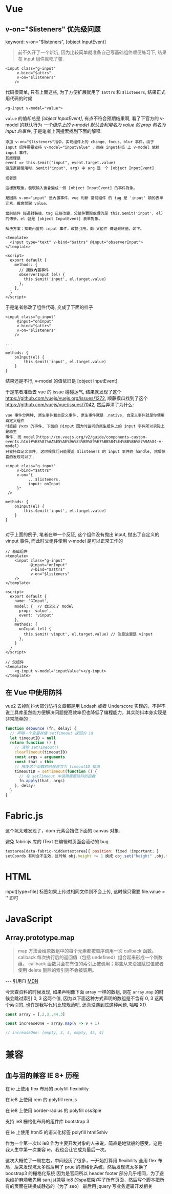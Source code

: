 # Vue

## v-on="$listeners" 优先级问题

keyword: v-on="$listeners", [object InputEvent]

> 前不久开了一个新坑, 因为比较简单就准备自己写基础组件顺便练习下, 
> 结果在 input 组件就吃了鳖.

```vue
<input class="g-input"
     v-bind="$attrs"
     v-on="$listeners"
    />
```

代码很简单, 只有上面这些, 为了方便扩展就用了 `$attrs` 和 `$listeners`, 
结果正式用代码的时候

```vue
<g-input v-model="value">
```

`value` 的值却总是 *[object InputEvent]*, 有点不符合预期结果啊, 看了下官方的 v-model
的默认行为 *一个组件上的 v-model 默认会利用名为 value 的 prop 和名为 input 的事件*,
于是笔者上网搜索找到下面的解释:

```
添加 v-on="$listeners"指令，实现组件上的 change、focus、blur 事件，由于 Input 组件需要支持 v-model="inputValue" ，而在 input标签 上 v-model 依赖 input 事件，
其原理是
event => this.$emit("input", event.target.value)
但是直接使用时，$emit("input", arg) 中 arg 是一个 [object InputEvent]

或者是

這樣實現後，發現輸入後會變成一個 [object InputEvent] 的事件對象。

是因爲 v-on="input" 是內置事件，vue 判斷 當前組件 的 tag 是 'input' 類的表單元素，纔會關聯 value。

當前組件 經過封裝後，tag 已經改變，父組件實際處理的是 this.$emit('input', el) 的傳參，el 就是 [object InputEvent] 表單對象。

解決方案：攔截內置的 input 事件，改變引用，向 父組件 傳遞最終值，如下。

<template>
  <input type="text" v-bind="$attrs" @input="observerInput">
</template>

<script>
  export default {
    methods: {      
      // 攔截內置事件      
      observerInput (el) {
        this.$emit('input', el.target.value)
      },
    },  
  }
</script>

```

于是笔者修改了组件代码, 变成了下面的样子

```vue
<input class="g-input"
     @input="onInput"
     v-bind="$attrs"
     v-on="$listeners"
    />
    
...
   
methods: {
    onInput(el) {
        this.$emit('input', el.target.value)
    }
}   

```

结果还是不行, v-model 的值依旧是 [object InputEvent].

于是笔者准备去 vue 的 issue
碰碰运气, 结果就发现了这个 https://github.com/vuejs/vuejs.org/issues/1272,
顺藤摸瓜找到了这个 https://github.com/vuejs/vue/issues/7042,
然后弄清了为什么:

```
vue 事件分两种, 原生事件和自定义事件, 原生事件就是 .native, 自定义事件就是你使用自定义组件
时直接 @xxx 的事件, 下面的 @input 因为时监听的原生组件上的 input 事件所以实际上是原生
事件, 而 model(https://cn.vuejs.org/v2/guide/components-custom-events.html#%E8%87%AA%E5%AE%9A%E4%B9%89%E7%BB%84%E4%BB%B6%E7%9A%84-v-model) 
只支持自定义事件, 这时候我们只能覆盖 $listeners 的 input 事件的 handle, 然后惊喜的发现可以了.

<input class="g-input"
     v-bind="$attrs"
     v-on="{
          ...$listeners,
          input: onInput
     }"
 />

methods: {
    onInput(el) {
        this.$emit('input', el.target.value)
    }
}   
    
```

对于上面的例子, 笔者在举一个反证, 这个组件没有抛出 input, 抛出了自定义的 vinput 事件, 
而此时父组件使用 v-model 是可以正常工作的

```
// 基础组件
<template>
    <input class="g-input"
           @input="onInput"
           v-bind="$attrs"
           v-on="$listeners"
    />
</template>

<script>
  export default {
    name: 'GInput',
    model: {  // 自定义了 model
      prop: 'value',
      event: 'vinput'
    },
    methods: {
      onInput (el) {
        this.$emit('vinput', el.target.value) // 注意这里是 vinput
      },
    }
  }
</script>

// 父组件
<template>
    <g-input v-model="inputValue"></g-input>
</template>
```



## 在 Vue 中使用防抖

vue2 去掉防抖大部分防抖文章都是用 Lodash 或者 Underscore 实现的，不得不说工具库虽然能方便解决问题提高效率但也降低了编程能力，其实防抖本身实现是非常简单的：

```javascript
function debounce (fn, delay) {
  // 声明一个变量存储 setTimeout 返回的 id
  let timeoutID = null
  return function () {
    // 清除 setTimeout()
    clearTimeout(timeoutID)
    const args = arguments
    const that = this
    // 触发这个函数的时候再次为 timeoutID 赋值
    timeoutID = setTimeout(function () {
      // 在 setTimeout 中调用需要防抖的函数
      fn.apply(that, args)
    }, delay)
  }
}
```

# Fabric.js
这个坑太难发现了，dom 元素会挡住下面的 canvas 对象.

避免 fabricjs 库的 IText 在编辑时页面会滚动的 bug
```javascript
textarea[data-fabric-hiddentextarea]{ position: fixed !important; }
setCoords 有时会不生效，这时候 obj.height += 1 换成 obj.set("height" ,obj.height + 1)
```

# HTML
input[type=file] 标签如果上传过相同文件则不会上传, 这时候只需要 file.value = '' 即可

# JavaScript

## Array.prototype.map
> map 方法会给原数组中的每个元素都按顺序调用一次  callback 函数。callback 每次执行后的返回值（包括 undefined）组合起来形成一个新数组。 callback 函数只会在有值的索引上被调用；那些从来没被赋过值或者使用 delete 删除的索引则不会被调用。

--- 引用自 [MDN](https://developer.mozilla.org/zh-CN/docs/Web/JavaScript/Reference/Global_Objects/Array/map)

今天查资料的时候发现, 如果声明像下面 array 一样的数组, 则在 `array.map` 的时候会跳过索引 0, 3 这两个值, 因为以下面这种方式声明的数组是不含有 0, 3 这两个索引的, 也许是我写代码比较规范吧, 还真没遇到过这种问题, 哈哈 XD.
```javascript
const array = [,2,3,,44,3]

const increaseOne = array.map(v => v + 1)

// increaseOne: [empty, 3, 4, empty, 45, 4]
```

# 兼容
## 血与泪的兼容 IE 8+ 历程

在 ie 上使用 flex 布局的 polyfill flexibility

在 ie8 上使用 rem 的 polyfill rem.js

在 ie8 上使用 border-radius 的 polyfill css3pie

支持 ie8 栅格化布局的组件库 bootstrap 3

在 ie 上使用 html5 的语义化标签 polyfill html5shiv

作为一个第一次以 ie8 作为主要开发对象的人来说，简直是地狱般的感受，这是我人生中第一次兼容 ie，我也会让它成为最后一次。

这次大概忙了一周左右，中间经历了很多，一开始打算用 flexibility 全用 flex 布局，后来发现坑太多然后用了 prue 的栅格化系统，然后发现坑太多换了 boostrap3 的栅格化系统
因为是官网所以 header footer 部分几乎相同，为了避免维护麻烦我先用 san.js(兼容 ie8 的spa框架)写了所有页面，然后写个脚本把所有的页面在转换成静态的（为了 seo）
最后用 jquery 写业务逻辑开发相关



